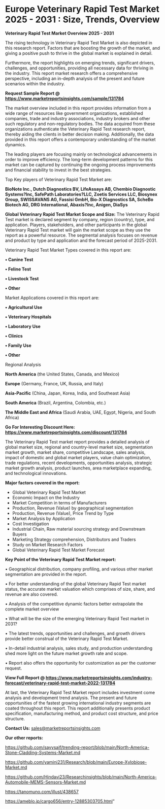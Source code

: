  # Europe Veterinary Rapid Test Market 2025 - 2031 : Size, Trends, Overview

<Strong> Veterinary Rapid Test Market Overview 2025 - 2031</strong>

The rising technology in Veterinary Rapid Test Market is also depicted in this research report. Factors that are boosting the growth of the market, and giving a positive push to thrive in the global market is explained in detail.

Furthermore, the report highlights on emerging trends, significant drivers, challenges, and opportunities, providing all necessary data for thriving in the industry. This report market research offers a comprehensive perspective, including an in-depth analysis of the present and future scenarios within the industry.

<strong>Request Sample Report @ <a href=https://www.marketreportsinsights.com/sample/131784>https://www.marketreportsinsights.com/sample/131784</a></strong>

The market overview included in this report provides information from a wide range of resources like government organizations, established companies, trade and industry associations, industry brokers and other such regulatory and non-regulatory bodies. The data acquired from these organizations authenticate the Veterinary Rapid Test research report, thereby aiding the clients in better decision making. Additionally, the data provided in this report offers a contemporary understanding of the market dynamics.

The leading players are focusing mainly on technological advancements in order to improve efficiency. The long-term development patterns for this market can be captured by continuing the ongoing process improvements and financial stability to invest in the best strategies.

Top Key players of Veterinary Rapid Test Market are:

<strong>BioNote Inc., Dutch Diagnostics BV, LifeAssays AB, Chembio Diagnostic Systems?Inc, SafePath Laboratories?LLC, Zoetis Services LLC, Biosynex Group, SWISSAVANS AG, Fassisi GmbH, Bio-X Diagnostics SA, ScheBo Biotech AG, DRG International, Abaxis?Inc, Anigen, DiaSys</strong>

<strong><b>Global Veterinary Rapid Test Market Scope and Size:</b></strong>
The Veterinary Rapid Test market is declared segment by company, region (country), type, and application. Players, stakeholders, and other participants in the global Veterinary Rapid Test market will gain the market scope as they use the report as a powerful resource. The segmental analysis focuses on revenue and product by type and application and the forecast period of 2025-2031.

Veterinary Rapid Test Market Types covered in this report are:

<strong>• Canine Test

• Feline Test

• Livestock Test

• Other</strong>

Market Applications covered in this report are:

<strong>• Agricultural Use

• Veterinary Hospitals

• Laboratory Use

• Clinics

• Family Use

• Other</strong> 

Regional Analysis

<strong>North America</strong> (the United States, Canada, and Mexico)

<strong>Europe</strong> (Germany, France, UK, Russia, and Italy)

<strong>Asia-Pacific</strong> (China, Japan, Korea, India, and Southeast Asia)

<strong>South America</strong> (Brazil, Argentina, Colombia, etc.)

<strong>The Middle East and Africa</strong> (Saudi Arabia, UAE, Egypt, Nigeria, and South Africa)

<strong>Go For Interesting Discount Here: <a href=https://www.marketreportsinsights.com/discount/131784>https://www.marketreportsinsights.com/discount/131784</a></strong>

The Veterinary Rapid Test market report provides a detailed analysis of global market size, regional and country-level market size, segmentation market growth, market share, competitive Landscape, sales analysis, impact of domestic and global market players, value chain optimization, trade regulations, recent developments, opportunities analysis, strategic market growth analysis, product launches, area marketplace expanding, and technological innovations.

<strong><b>Major factors covered in the report:</b></strong>
<ul>
  <li>Global Veterinary Rapid Test Market </li>
  <li>Economic Impact on the Industry</li>
  <li>Market Competition in terms of Manufacturers</li>
  <li>Production, Revenue (Value) by geographical segmentation</li>
  <li>Production, Revenue (Value), Price Trend by Type</li>
  <li>Market Analysis by Application</li>
  <li>Cost Investigation</li>
  <li>Industrial Chain, Raw material sourcing strategy and Downstream Buyers</li>
  <li>Marketing Strategy comprehension, Distributors and Traders</li>
  <li>Study on Market Research Factors</li>
  <li>Global Veterinary Rapid Test Market Forecast</li>
</ul>

<strong><b>Key Point of the Veterinary Rapid Test Market report:</b></strong>

• Geographical distribution, company profiling, and various other market segmentation are provided in the report.

• For better understanding of the global Veterinary Rapid Test market status, the accurate market valuation which comprises of size, share, and revenue are also covered.

• Analysis of the competitive dynamic factors better extrapolate the complete market overview

• What will be the size of the emerging Veterinary Rapid Test market in 2031?

• The latest trends, opportunities and challenges, and growth drivers provide better construal of the Veterinary Rapid Test Market.

• In-detail industrial analysis, sales study, and production understanding shed more light on the future market growth rate and scope.

• Report also offers the opportunity for customization as per the customer request.

<strong><b>View Full Report @ <a href=https://www.marketreportsinsights.com/industry-forecast/veterinary-rapid-test-market-2022-131784>https://www.marketreportsinsights.com/industry-forecast/veterinary-rapid-test-market-2022-131784</a></b></strong>


At last, the Veterinary Rapid Test Market report includes investment come analysis and development trend analysis. The present and future opportunities of the fastest growing international industry segments are coated throughout this report. This report additionally presents product specification, manufacturing method, and product cost structure, and price structure.

<strong>Contact Us:</strong>
sales@marketreportsinsights.com

<strong>Our other reports:</strong>

<a href=https://github.com/sayysaif/trending-report/blob/main/North-America-Stone-Cladding-Systems-Market.md>https://github.com/sayysaif/trending-report/blob/main/North-America-Stone-Cladding-Systems-Market.md</a>

<a href=https://github.com/yamini231/Research/blob/main/Europe-Xylobiose-Market.md>https://github.com/yamini231/Research/blob/main/Europe-Xylobiose-Market.md</a>

<a href=https://github.com/Hindavi23/Researchinsights/blob/main/North-America-Automobile-MEMS-Sensors-Market.md>https://github.com/Hindavi23/Researchinsights/blob/main/North-America-Automobile-MEMS-Sensors-Market.md</a>

<a href=https://tanomuno.com/illust/438657>https://tanomuno.com/illust/438657</a>

<a href=https://ameblo.jp/cargo656/entry-12885303705.html>https://ameblo.jp/cargo656/entry-12885303705.html</a>"
